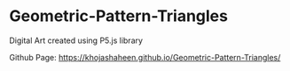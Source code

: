 # Geometric-Pattern-Triangles
Digital Art created using P5.js library

Github Page: https://khojashaheen.github.io/Geometric-Pattern-Triangles/

